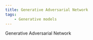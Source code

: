 ```yaml
---
title: Generative Adversarial Network
tags:
    - Generative models
---
```



Generative Adversarial Network



